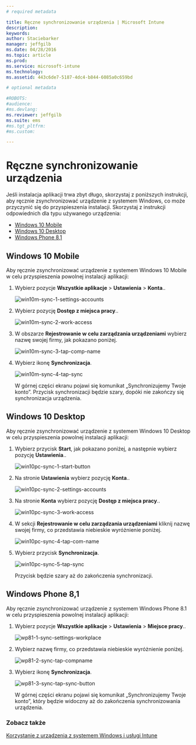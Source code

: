 ```yaml
---
# required metadata

title: Ręczne synchronizowanie urządzenia | Microsoft Intune
description:
keywords:
author: Staciebarker
manager: jeffgilb
ms.date: 04/28/2016
ms.topic: article
ms.prod:
ms.service: microsoft-intune
ms.technology:
ms.assetid: 443c6de7-5187-4dc4-b844-6085a0c659bd

# optional metadata

#ROBOTS:
#audience:
#ms.devlang:
ms.reviewer: jeffgilb
ms.suite: ems
#ms.tgt_pltfrm:
#ms.custom:

---
```



# Ręczne synchronizowanie urządzenia
Jeśli instalacja aplikacji trwa zbyt długo, skorzystaj z poniższych instrukcji, aby ręcznie zsynchronizować urządzenie z systemem Windows, co może przyczynić się do przyspieszenia instalacji. Skorzystaj z instrukcji odpowiednich dla typu używanego urządzenia:

* [Windows 10 Mobile](#windows-10-mobile)
* [Windows 10 Desktop](#windows-10-desktop)
* [Windows Phone 8,1](#windows-phone-8-1)


## Windows 10 Mobile
Aby ręcznie zsynchronizować urządzenie z systemem Windows 10 Mobile w celu przyspieszenia powolnej instalacji aplikacji:

1. Wybierz pozycje **Wszystkie aplikacje** > **Ustawienia** > **Konta**..

    ![win10m-sync-1-settings-accounts](./media/win10m-sync-1-settings-accounts.png)
    
2. Wybierz pozycję **Dostęp z miejsca pracy**..

    ![win10m-sync-2-work-access](./media/win10m-sync-2-work-access.png)
    
3. W obszarze **Rejestrowanie w celu zarządzania urządzeniami** wybierz nazwę swojej firmy, jak pokazano poniżej.

    ![win10m-sync-3-tap-comp-name](./media/win10m-sync-3-tap-comp-name.png)
    
4. Wybierz ikonę **Synchronizacja**.

    ![win10m-sync-4-tap-sync](./media/win10m-sync-4-tap-sync.png)
    
    W górnej części ekranu pojawi się komunikat „Synchronizujemy Twoje konto”. Przycisk synchronizacji będzie szary, dopóki nie zakończy się synchronizacja urządzenia.

## Windows 10 Desktop
Aby ręcznie zsynchronizować urządzenie z systemem Windows 10 Desktop w celu przyspieszenia powolnej instalacji aplikacji:

1. Wybierz przycisk **Start**, jak pokazano poniżej, a następnie wybierz pozycję **Ustawienia**..

    ![win10pc-sync-1-start-button](./media/win10pc-sync-1-start-button.png)
    
2. Na stronie **Ustawienia** wybierz pozycję **Konta**..
 
    ![win10pc-sync-2-settings-accounts](./media/win10pc-sync-2-settings-accounts.png)
    
3. Na stronie **Konta** wybierz pozycję **Dostęp z miejsca pracy**..
    
    ![win10pc-sync-3-work-access](./media/win10pc-sync-3-work-access.png)
    
4. W sekcji **Rejestrowanie w celu zarządzania urządzeniami** kliknij nazwę swojej firmy, co przedstawia niebieskie wyróżnienie poniżej.
    
    ![win10pc-sync-4-tap-com-name](./media/win10pc-sync-4-tap-com-name.png)
   
5. Wybierz przycisk **Synchronizacja**.
    
    ![win10pc-sync-5-tap-sync](./media/win10pc-sync-5-tap-sync.png)
   
   Przycisk będzie szary aż do zakończenia synchronizacji.

## Windows Phone 8,1
Aby ręcznie zsynchronizować urządzenie z systemem Windows Phone 8.1 w celu przyspieszenia powolnej instalacji aplikacji:

1. Wybierz pozycje **Wszystkie aplikacje** > **Ustawienia** > **Miejsce pracy**..

    ![wp81-1-sync-settings-workplace](./media/wp81-1-sync-settings-workplace.png)
    
2. Wybierz nazwę firmy, co przedstawia niebieskie wyróżnienie poniżej.

    ![wp81-2-sync-tap-compname](./media/wp81-2-sync-tap-compname.png)
   
3. Wybierz ikonę **Synchronizacja**.

    ![wp81-3-sync-tap-sync-button](./media/wp81-3-sync-tap-sync-button.png)
    
   W górnej części ekranu pojawi się komunikat „Synchronizujemy Twoje konto”, który będzie widoczny aż do zakończenia synchronizowania urządzenia.


### Zobacz także
[Korzystanie z urządzenia z systemem Windows i usługi Intune](using-your-windows-device-with-intune.md)


<!--HONumber=May16_HO1-->


